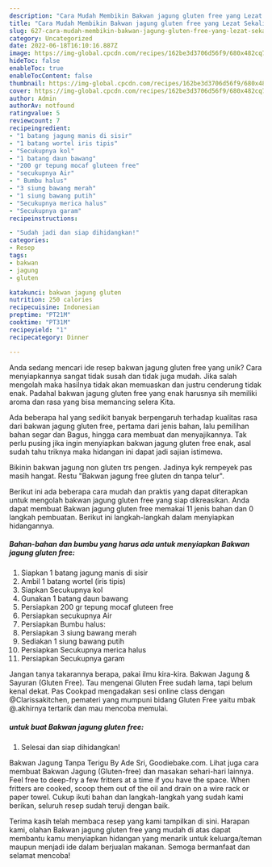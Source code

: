 ```yaml
---
description: "Cara Mudah Membikin Bakwan jagung gluten free yang Lezat Sekali"
title: "Cara Mudah Membikin Bakwan jagung gluten free yang Lezat Sekali"
slug: 627-cara-mudah-membikin-bakwan-jagung-gluten-free-yang-lezat-sekali
category: Uncategorized
date: 2022-06-18T16:10:16.887Z
image: https://img-global.cpcdn.com/recipes/162be3d3706d56f9/680x482cq70/bakwan-jagung-gluten-free-foto-resep-utama.jpg
hideToc: false
enableToc: true
enableTocContent: false
thumbnail: https://img-global.cpcdn.com/recipes/162be3d3706d56f9/680x482cq70/bakwan-jagung-gluten-free-foto-resep-utama.jpg
cover: https://img-global.cpcdn.com/recipes/162be3d3706d56f9/680x482cq70/bakwan-jagung-gluten-free-foto-resep-utama.jpg
author: Admin
authorAv: notfound
ratingvalue: 5
reviewcount: 7
recipeingredient:
- "1 batang jagung manis di sisir"
- "1 batang wortel iris tipis"
- "Secukupnya kol"
- "1 batang daun bawang"
- "200 gr tepung mocaf gluteen free"
- "secukupnya Air"
- " Bumbu halus"
- "3 siung bawang merah"
- "1 siung bawang putih"
- "Secukupnya merica halus"
- "Secukupnya garam"
recipeinstructions:

- "Sudah jadi dan siap dihidangkan!"
categories:
- Resep
tags:
- bakwan
- jagung
- gluten

katakunci: bakwan jagung gluten 
nutrition: 250 calories
recipecuisine: Indonesian
preptime: "PT21M"
cooktime: "PT31M"
recipeyield: "1"
recipecategory: Dinner

---
```





Anda sedang mencari ide resep bakwan jagung gluten free yang unik? Cara menyiapkannya sangat tidak susah dan tidak juga mudah. Jika salah mengolah maka hasilnya tidak akan memuaskan dan justru cenderung tidak enak. Padahal bakwan jagung gluten free yang enak harusnya sih memiliki aroma dan rasa yang bisa memancing selera Kita.





Ada beberapa hal yang sedikit banyak berpengaruh terhadap kualitas rasa dari bakwan jagung gluten free, pertama dari jenis bahan, lalu pemilihan bahan segar dan Bagus, hingga cara membuat dan menyajikannya. Tak perlu pusing jika ingin menyiapkan bakwan jagung gluten free enak,      asal sudah tahu triknya maka hidangan ini dapat jadi sajian istimewa.














Bikinin bakwan jagung non gluten trs pengen. Jadinya kyk rempeyek pas masih hangat. Restu &#34;Bakwan jagung free gluten dn tanpa telur&#34;.






Berikut ini ada beberapa cara mudah dan praktis yang dapat diterapkan untuk mengolah bakwan jagung gluten free yang siap dikreasikan. Anda dapat membuat Bakwan jagung gluten free memakai 11 jenis bahan dan 0 langkah pembuatan. Berikut ini langkah-langkah dalam menyiapkan hidangannya.

<!--inarticleads1-->

##### Bahan-bahan dan bumbu yang harus ada untuk menyiapkan Bakwan jagung gluten free:

1. Siapkan 1 batang jagung manis di sisir
1. Ambil 1 batang wortel (iris tipis)
1. Siapkan Secukupnya kol
1. Gunakan 1 batang daun bawang
1. Persiapkan 200 gr tepung mocaf gluteen free
1. Persiapkan secukupnya Air
1. Persiapkan  Bumbu halus:
1. Persiapkan 3 siung bawang merah
1. Sediakan 1 siung bawang putih
1. Persiapkan Secukupnya merica halus
1. Persiapkan Secukupnya garam


Jangan tanya takarannya berapa, pakai ilmu kira-kira. Bakwan Jagung &amp; Sayuran (Gluten Free). Tau mengenai Gluten Free sudah lama, tapi belum kenal dekat. Pas Cookpad mengadakan sesi online class dengan @Clarissakitchen, pemateri yang mumpuni bidang Gluten Free yaitu mbak @.akhirnya tertarik dan mau mencoba memulai. 

<!--inarticleads2-->

#####  untuk buat Bakwan jagung gluten free:


1. Selesai dan siap dihidangkan!

Bakwan Jagung Tanpa Terigu By Ade Sri, Goodiebake.com. Lihat juga cara membuat Bakwan Jagung (Gluten-free) dan masakan sehari-hari lainnya. Feel free to deep-fry a few fritters at a time if you have the space. When fritters are cooked, scoop them out of the oil and drain on a wire rack or paper towel. Cukup ikuti bahan dan langkah-langkah yang sudah kami berikan, seluruh resep sudah teruji dengan baik. 

Terima kasih telah membaca resep yang kami tampilkan di sini. Harapan kami, olahan Bakwan jagung gluten free yang mudah di atas dapat membantu kamu menyiapkan hidangan yang menarik untuk keluarga/teman maupun menjadi ide dalam berjualan makanan. Semoga bermanfaat dan selamat mencoba!
